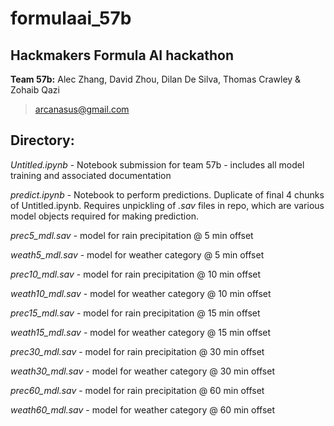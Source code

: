 # formulaai_57b
## Hackmakers Formula AI hackathon

**Team 57b:** Alec Zhang, David Zhou, Dilan De Silva, Thomas Crawley & Zohaib Qazi 
> arcanasus@gmail.com

## Directory:

*Untitled.ipynb* - Notebook submission for team 57b - includes all model training and associated documentation

*predict.ipynb* - Notebook to perform predictions. Duplicate of final 4 chunks of Untitled.ipynb. Requires unpickling of *.sav* files in repo, which are various model objects required for making prediction. 

*prec5_mdl.sav* - model for rain precipitation @ 5 min offset

*weath5_mdl.sav* - model for weather category @ 5 min offset

*prec10_mdl.sav* - model for rain precipitation @ 10 min offset

*weath10_mdl.sav* - model for weather category @ 10 min offset

*prec15_mdl.sav* - model for rain precipitation @ 15 min offset

*weath15_mdl.sav* - model for weather category @ 15 min offset

*prec30_mdl.sav* - model for rain precipitation @ 30 min offset

*weath30_mdl.sav* - model for weather category @ 30 min offset

*prec60_mdl.sav* - model for rain precipitation @ 60 min offset

*weath60_mdl.sav* - model for weather category @ 60 min offset


